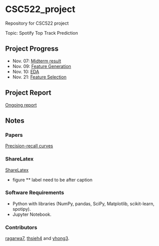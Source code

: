 # CSC522_project
Repository for CSC522 project

Topic: Spotify Top Track Prediction

## Project Progress
- Nov. 07: [Midterm result](https://github.com/thsieh4/CSC522_project/blob/master/progress/CSS522_current_results_Nov07.ipynb)
- Nov. 09: [Feature Generation](https://github.com/thsieh4/CSC522_project/blob/master/progress/CSS522_current_results_Nov09.ipynb)
- Nov. 10: [EDA](https://github.com/thsieh4/CSC522_project/blob/master/progress/CSS522_current_results_Nov10.ipynb)
- Nov. 21: [Feature Selection](https://github.com/thsieh4/CSC522_project/blob/master/progress/CSS522_current_results_Nov21.ipynb)


## Project Report
[Ongoing report](/Report.md)

## Notes
### Papers
[Precision-recall curves](https://dl.acm.org/citation.cfm?id=1143874)
### ShareLatex
[ShareLatex](https://www.sharelatex.com/project/59dbdd87bc60a256399644e9)
* figure 
** label need to be after caption

### Software Requirements
* Python with libraries (NumPy, pandas, SciPy, Matplotlib, scikit-learn, spotipy).
* Jupyter Notebook.

### Contributors
[ragarwa7](https://github.com/ragarwa7), [thsieh4](https://github.com/thsieh4) and [yhong3](https://github.com/yhong3).
